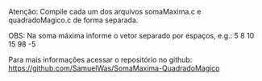 Atenção:
Compile cada um dos arquivos somaMaxima.c e quadradoMagico.c de forma separada.

OBS:
Na soma máxima informe o vetor separado por espaços, e.g.: 5 8 10 15 98 -5

Para mais informações acessar o repositório no github: https://github.com/SamuelWas/SomaMaxima-QuadradoMagico
